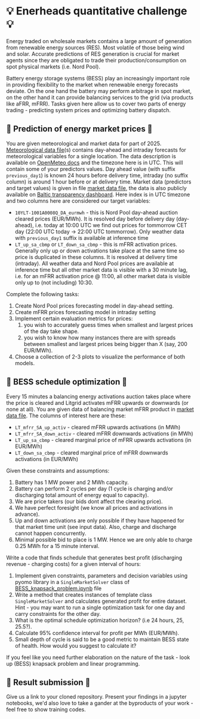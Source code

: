 # :bulb: Enerheads quantitative challenge :bulb:

Energy traded on wholesale markets contains a large amount of generation from renewable energy sources (RES). Most volatile of those being wind and solar. Accurate predictions of RES generation is crucial for market agents since they are obligated to trade their production/consumption on spot physical markets (i.e. Nord Pool).

Battery energy storage systems (BESS) play an increasingly important role in providing flexibility to the market when renewable energy forecasts deviate. On the one hand the battery may perform arbitrage in spot market, on the other hand it can provide balancing services to the grid (via products like aFRR, mFRR). Tasks given here allow us to cover two parts of energy trading - predicting system prices and optimizing battery dispatch.

## :electric_plug: Prediction of energy market prices :electric_plug:

You are given meteorological and market data for part of 2025. [Meteorological data file](https://github.com/jkved/enerheads-quant-challenge/blob/main/data/weather_location_Vilnius.csv)(s) contains day-ahead and intraday forecasts for meteorological variables for a single location. The data description is available on [OpenMeteo docs](https://open-meteo.com/en/docs) and the timezone here is in UTC. This will contain some of your predictors values. Day ahead value (with suffix `previous_day1`) is known 24 hours before delivery time, intraday (no suffix column) is around 1 hour before or at delivery time.
Market data (predictors and target values) is given in file [market data file](https://github.com/jkved/enerheads-quant-challenge/blob/main/data/market_data.csv), the data is also publicly available on [Baltic transparency dashboard](https://baltic.transparency-dashboard.eu/). Here index is in UTC timezone and two columns here are considered our target variables:
- `10YLT-1001A0008Q_DA_eurmwh` - this is Nord Pool day-ahead auction cleared prices (EUR/MWh). It is resolved day before delivery day (day-ahead), i.e. today at 10:00 UTC we find out prices for tommorrow CET day (22:00 UTC today -> 22:00 UTC tommorrow). Only weather data with `previous_day1` suffix is available at inference time
- `LT_up_sa_cbmp` or `LT_down_sa_cbmp` - this is mFRR activation prices. Generally only up or down activations take place at the same time so price is duplicated in these columns. It is resolved at delivery time (intraday). All weather data and Nord Pool prices are available at inference time but all other market data is visible with a 30 minute lag, i.e. for an mFRR activation price @ 11:00, all other market data is visible only up to (not including) 10:30.

Complete the following tasks:
1. Create Nord Pool prices forecasting model in day-ahead setting.
2. Create mFRR prices forecasting model in intraday setting
3. Implement certain evaluation metrics for prices:
    1. you wish to accurately guess times when smallest and largest prices of the day take shape.
    2. you wish to know how many instances there are with spreads between smallest and largest prices being bigger than X (say, 200 EUR/MWh).
4. Choose a collection of 2-3 plots to visualize the performance of both models.

## :battery: BESS schedule optimization :battery:

Every 15 minutes a balancing energy activations auction takes place where the price is cleared and Litgrid activates mFRR upwards or downwards (or none at all). You are given data of balancing market mFRR product in [market data file](https://github.com/jkved/enerheads-quant-challenge/blob/main/data/spot_balancing_2025Q1.csv). The columns of interest here are these:
- `LT_mfrr_SA_up_activ` - cleared mFRR upwards activations (in MWh)  
- `LT_mfrr_SA_down_activ` - cleared mFRR downwards activations (in MWh)  
- `LT_up_sa_cbmp` - cleared marginal price of mFRR upwards activations (in EUR/MWh)
- `LT_down_sa_cbmp` - cleared marginal price of mFRR downwards activations (in EUR/MWh)

Given these constraints and assumptions:
1. Battery has 1 MW power and 2 MWh capacity.
2. Battery can perform 2 cycles per day (1 cycle is charging and/or discharging total amount of energy equal to capacity).
3. We are price takers (our bids dont affect the clearing price).
4. We have perfect foresight (we know all prices and activations in advance).
5. Up and down activations are only possible if they have happened for that market time unit (see input data). Also, charge and discharge cannot happen concurrently.
6. Minimal possible bid to place is 1 MW. Hence we are only able to charge 0.25 MWh for a 15 minute interval.

Write a code that finds schedule that generates best profit (discharging revenue - charging costs) for a given interval of hours:
1. Implement given constraints, parameters and decision variables using pyomo library in a `SingleMarketSolver` class of [BESS_knapsack_problem.ipynb](https://github.com/jkved/enerheads-quant-challenge/blob/main/BESS_knapsack_problem.ipynb) file
2. Write a method that creates instances of template class `SingleMarketSolver` and calculates generated profit for entire dataset. Hint - you may want to run a single optimization task for one day and carry constraints for the other day.
3. What is the optimal schedule optimization horizon? (i.e 24 hours, 25, 25.5?).
4. Calculate 95% confidence interval for profit per MWh (EUR/MWh).
5. Small depth of cycle is said to be a good metric to maintain BESS state of health. How would you suggest to calculate it?

If you feel like you need further elaboration on the nature of the task - look up (BESS) knapsack problem and linear programming.

## :email: Result submission :email:

Give us a link to your cloned repository. Present your findings in a jupyter notebooks, we'd also love to take a gander at the byproducts of your work - feel free to show training codes.